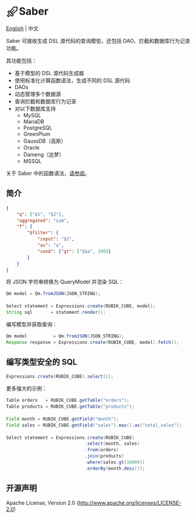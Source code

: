 # <img src="./docs/logo.svg" height="35" width="35" align="left"> Saber

[English](./README.md) | 中文

Saber 可接收生成 DSL 源代码的查询模型，还包括 DAO、拦截和数据库行为记录功能。

其功能包括：

- 基于模型的 DSL 源代码生成器
- 使用标准化计算函数语法，生成不同的 DSL 源代码
- DAOs
- 动态管理多个数据源
- 查询拦截和数据库行为记录
- 对以下数据库支持
  - MySQL
  - MariaDB
  - PostgreSQL
  - GreenPlum
  - GaussDB（高斯）
  - Oracle
  - Dameng（达梦）
  - MSSQL

关于 Saber 中的函数语法，[请参阅](./docs/functions_in_saber.md)。

## 简介

```json
{
    "q": ["$1", "$2"],
    "aggregated": "sum",
    "f": {
        "$filter": {
            "input": "$2",
            "as": "a",
            "cond": {"gt": ["$$a", 100]}
        }
    }
}
```

将 JSON 字符串转换为 QueryModel 并渲染 SQL：

```java
Qm model = Qm.fromJSON(JSON_STRING);

Select statement = Expressions.create(RUBIK_CUBE, model);
String sql       = statement.render();
```

编写模型并获取查询：

```java
Qm model          = Qm.fromJSON(JSON_STRING);
Response response = Expressions.create(RUBIK_CUBE, model).fetch();
```

## 编写类型安全的 SQL

```java
Expressions.create(RUBIK_CUBE).select(1);
```

更多强大的示例：

```java
Table orders   = RUBIK_CUBE.getTable("orders");
Table products = RUBIK_CUBE.getTable("products");

Field month = RUBIK_CUBE.getField("month");
Field sales = RUBIK_CUBE.getField("sales").max().as("total_sales");

Select statement = Expressions.create(RUBIK_CUBE)
                              .select(month, sales)
                              .from(orders)
                              .join(products)
                              .where(sales.gt(10000))
                              .orderBy(month.desc());
```

## 开源声明

Apache License, Version 2.0 (http://www.apache.org/licenses/LICENSE-2.0)
